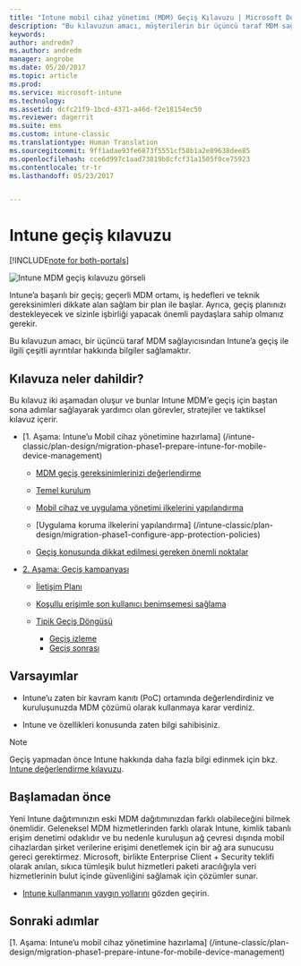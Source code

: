 ```yaml
---
title: "Intune mobil cihaz yönetimi (MDM) Geçiş Kılavuzu | Microsoft Docs"
description: "Bu kılavuzun amacı, müşterilerin bir üçüncü taraf MDM sağlayıcısından Microsoft Intune’a geçişi ile ilgili çeşitli ayrıntılar hakkında bilgilendirilmesini sağlamaktır."
keywords: 
author: andredm7
ms.author: andredm
manager: angrobe
ms.date: 05/20/2017
ms.topic: article
ms.prod: 
ms.service: microsoft-intune
ms.technology: 
ms.assetid: dcfc21f9-1bcd-4371-a46d-f2e18154ec50
ms.reviewer: dagerrit
ms.suite: ems
ms.custom: intune-classic
ms.translationtype: Human Translation
ms.sourcegitcommit: 9ff1adae93fe6873f5551cf58b1a2e89638dee85
ms.openlocfilehash: cce6d997c1aad73819b8cfcf31a1505f0ce75923
ms.contentlocale: tr-tr
ms.lasthandoff: 05/23/2017


---
```


# <a name="intune-migration-guide"></a>Intune geçiş kılavuzu

[!INCLUDE[note for both-portals](../includes/note-for-both-portals.md)]

![Intune MDM geçiş kılavuzu görseli](../media/MDM-migration-guide-art.PNG)

Intune’a başarılı bir geçiş; geçerli MDM ortamı, iş hedefleri ve teknik gereksinimleri dikkate alan sağlam bir plan ile başlar. Ayrıca, geçiş planınızı destekleyecek ve sizinle işbirliği yapacak önemli paydaşlara sahip olmanız gerekir.

Bu kılavuzun amacı, bir üçüncü taraf MDM sağlayıcısından Intune’a geçiş ile ilgili çeşitli ayrıntılar hakkında bilgiler sağlamaktır.

## <a name="whats-included-in-this-guide"></a>Kılavuza neler dahildir?

Bu kılavuz iki aşamadan oluşur ve bunlar Intune MDM’e geçiş için baştan sona adımlar sağlayarak yardımcı olan görevler, stratejiler ve taktiksel kılavuz içerir.

-   [1. Aşama: Intune’u Mobil cihaz yönetimine hazırlama] (/intune-classic/plan-design/migration-phase1-prepare-intune-for-mobile-device-management)

    -   [MDM geçiş gereksinimlerinizi değerlendirme](/intune-classic/plan-design/migration-phase1-prepare-intune-for-mobile-device-management#assess-mdm-requirements)

    -   [Temel kurulum](/intune-classic/plan-design/migration-phase1-basic-setup)

    -   [Mobil cihaz ve uygulama yönetimi ilkelerini yapılandırma](/intune-classic/plan-design/migration-phase1-configure-device-and-app-management-policies)

    -   [Uygulama koruma ilkelerini yapılandırma] (/intune-classic/plan-design/migration-phase1-configure-app-protection-policies)

    -   [Geçiş konusunda dikkat edilmesi gereken önemli noktalar](/intune-classic/plan-design/migration-phase1-special-migration-considerations)

-   [2. Aşama: Geçiş kampanyası](/intune-classic/plan-design/migration-phase2-migration-campaign)

    -   [İletişim Planı](/intune-classic/plan-design/migration-phase2-communication-plan)

    -   [Koşullu erişimle son kullanıcı benimsemesi sağlama](/intune-classic/plan-design/migration-phase2-drive-end-user-adoption-with-conditional-access)
    
    -   [Tipik Geçiş Döngüsü](/intune-classic/plan-design/migration-phase2-typical-migration-cycle)
        -   [Geçiş izleme](/intune-classic/plan-design/migration-phase2-typical-migration-cycle#monitoring-migration)
        -   [Geçiş sonrası](/intune-classic/plan-design/migration-phase2-typical-migration-cycle#post-migration)

## <a name="assumptions"></a>Varsayımlar

-   Intune’u zaten bir kavram kanıtı (PoC) ortamında değerlendirdiniz ve kuruluşunuzda MDM çözümü olarak kullanmaya karar verdiniz.

-   Intune ve özellikleri konusunda zaten bilgi sahibisiniz. 

> [!NOTE]
> Geçiş yapmadan önce Intune hakkında daha fazla bilgi edinmek için bkz. [Intune değerlendirme kılavuzu](/intune-classic/understand-explore/sign-up-for-30-day-trial-microsoft-intune).

## <a name="before-you-begin"></a>Başlamadan önce

Yeni Intune dağıtımınızın eski MDM dağıtımınızdan farklı olabileceğini bilmek önemlidir. Geleneksel MDM hizmetlerinden farklı olarak Intune, kimlik tabanlı erişim denetimi odaklıdır ve bu nedenle kuruluşun ağ çevresi dışında mobil cihazlardan şirket verilerine erişimi denetlemek için bir ağ ara sunucusu gereci gerektirmez. Microsoft, birlikte Enterprise Client + Security teklifi olarak anılan, sıkıca tümleşik bulut hizmetleri paketi aracılığıyla veri hizmetlerinin bulut içinde güvenliğini sağlamak için çözümler sunar.

-   [Intune kullanmanın yaygın yollarını](/intune-classic/plan-design/migration-phase1-prepare-intune-for-mobile-device-management#assess-mdm-requirements) gözden geçirin.

## <a name="next-steps"></a>Sonraki adımlar

[1. Aşama: Intune’u mobil cihaz yönetimine hazırlama] (/intune-classic/plan-design/migration-phase1-prepare-intune-for-mobile-device-management)

